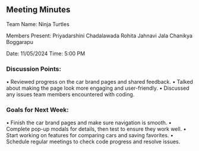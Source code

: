 ## Meeting Minutes

Team Name: Ninja Turtles

Members Present:
Priyadarshini Chadalawada
Rohita Jahnavi Jala
Chanikya Boggarapu

Date: 11/05/2024
Time: 5:00 PM

### Discussion Points:
•	Reviewed progress on the car brand pages and shared feedback.
•	Talked about making the page look more engaging and user-friendly.
•	Discussed any issues team members encountered with coding.

### Goals for Next Week:
•	Finish the car brand pages and make sure navigation is smooth.
•	Complete pop-up modals for details, then test to ensure they work well.
•	Start working on features for comparing cars and saving favorites.
•	Schedule regular meetings to check code progress and resolve issues.
